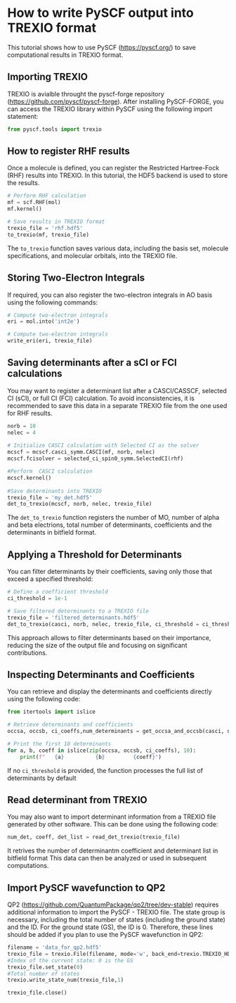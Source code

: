 # How to write PySCF output into TREXIO format

This tutorial shows how to use PySCF (https://pyscf.org/) to save computational results in TREXIO format. 

## Importing TREXIO

TREXIO is avialble throught the pyscf-forge repository (https://github.com/pyscf/pyscf-forge). After installing PySCF-FORGE, you can access the TREXIO library within PySCF using the following import statement:

```python
from pyscf.tools import trexio
```

## How to register RHF results

Once a molecule is defined, you can register the Restricted Hartree-Fock (RHF) results into TREXIO. In this tutorial, the HDF5 backend is used to store the results.

```python
# Perform RHF calculation
mf = scf.RHF(mol)
mf.kernel()

# Save results in TREXIO format
trexio_file = 'rhf.hdf5'
to_trexio(mf, trexio_file)
```
The ```to_trexio``` function saves various data, including the basis set, molecule specifications, and molecular orbitals, into the TREXIO file.

## Storing Two-Electron Integrals
 
If required, you can also register the two-electron integrals in AO basis using the following commands:

```python
# Compute two-electron integrals
eri = mol.into('int2e')

# Compute two-electron integrals
write_eri(eri, trexio_file)
```

## Saving determinants after a sCI or FCI calculations

You may want to register a determinant list after a CASCI/CASSCF, selected CI (sCI), or full CI (FCI) calculation. To avoid inconsistencies, it is recommended to save this data in a separate TREXIO file from the one used for RHF results.


```python
norb = 10
nelec = 4
                          
# Initialize CASCI calculation with Selected CI as the solver
mcscf = mcscf.casci_symm.CASCI(mf, norb, nelec)
mcscf.fcisolver = selected_ci_spin0_symm.SelectedCI(rhf)

#Perform  CASCI calculation
mcscf.kernel()
 
#Save determinants into TREXIO
trexio_file = 'my_det.hdf5'
det_to_trexio(mcscf, norb, nelec, trexio_file)
```

The ```det_to_trexio``` function registers the number of MO, number of alpha and beta electrions, total number of determinants, coefficients and the determinants in bitfield format.

## Applying a Threshold for Determinants
You can filter determinants by their coefficients, saving only those that exceed a specified threshold:

```python
# Define a coefficient threshold
ci_threshold = 1e-1

# Save filtered determinants to a TREXIO file
trexio_file = 'filtered_determinants.hdf5'
det_to_trexio(casci, norb, nelec, trexio_file, ci_threshold = ci_threshold )
```

This approach allows to filter determinants based on their importance, reducing the size of the output file and focusing on significant contributions.

## Inspecting Determinants and Coefficients
You can retrieve and display the determinants and coefficients directly using the following code:

```python
from itertools import islice

# Retrieve determinants and coefficients
occsa, occsb, ci_coeffs,num_determinants = get_occsa_and_occsb(casci, norb, nelec, ci_threshold = ci_threshold)

# Print the first 10 determinants
for a, b, coeff in islice(zip(occsa, occsb, ci_coeffs), 10):
    print(f"   {a}          {b}         {coeff}")
```
If no ```ci_threshold``` is provided, the function processes the full list of determinants by default

## Read determinant from TREXIO
You may also want to import determinant information from a TREXIO file generated by other software. This can be done using the following code:

```python
num_det, coeff, det_list = read_det_trexio(trexio_file)
```
It retrives the number of determinantm coefficient and determinant list in bitfield format
This data can then be analyzed or used in subsequent computations.

## Import PySCF wavefunction to QP2
QP2 (https://github.com/QuantumPackage/qp2/tree/dev-stable) requires additional information to import the PySCF - TREXIO file. The state group is necessary, including the total number of states (including the ground state) and the ID. For the ground state (GS), the ID is 0. Therefore, these lines should be added if you plan to use the PySCF wavefunction in QP2:

```python
filename = 'data_for_qp2.hdf5'
trexio_file = trexio.File(filename, mode='w', back_end=trexio.TREXIO_HDF5)
#Index of the current state: 0 is the GS
trexio_file.set_state(0)
#Total number of states
trexio.write_state_num(trexio_file,1) 

trexio_file.close()
```


